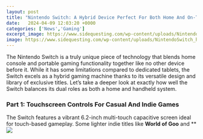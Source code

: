 ```yaml
---
layout: post
title: "Nintendo Switch: A Hybrid Device Perfect For Both Home And On-The-Go Gaming"
date:   2024-04-09 12:03:20 +0000
categories: ['News','Gaming']
excerpt_image: https://www.sidequesting.com/wp-content/uploads/NintendoSwitch_hardware-680x907.jpg
image: https://www.sidequesting.com/wp-content/uploads/NintendoSwitch_hardware-680x907.jpg
---
```


The Nintendo Switch is a truly unique piece of technology that blends home console and portable gaming functionality together like no other device before it. While it has some limitations compared to dedicated tablets, the Switch excels as a hybrid gaming machine thanks to its versatile design and library of exclusive titles. Let’s take a deeper look at exactly how well the Switch balances its dual roles as both a home and handheld system.
### Part 1: Touchscreen Controls For Casual And Indie Games 
The Switch features a vibrant 6.2-inch multi-touch capacitive screen ideal for touch-based gameplay. Some lighter indie titles like **World of Goo** and **
![](https://www.sidequesting.com/wp-content/uploads/NintendoSwitch_hardware-680x907.jpg)

